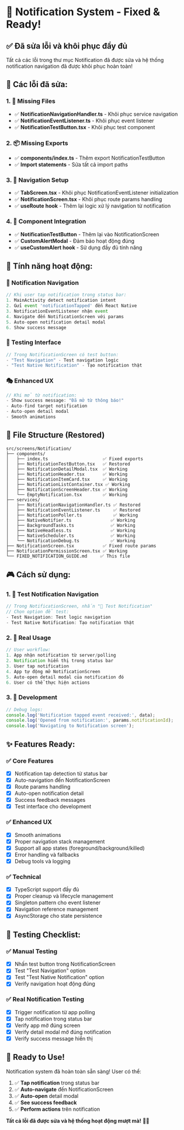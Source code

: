 # 🔧 Notification System - Fixed & Ready!

## ✅ **Đã sửa lỗi và khôi phục đầy đủ**

Tất cả các lỗi trong thư mục Notification đã được sửa và hệ thống notification navigation đã được khôi phục hoàn toàn!

## 🔧 **Các lỗi đã sửa:**

### **1. 📁 Missing Files**
- ✅ **NotificationNavigationHandler.ts** - Khôi phục service navigation
- ✅ **NotificationEventListener.ts** - Khôi phục event listener
- ✅ **NotificationTestButton.tsx** - Khôi phục test component

### **2. 📦 Missing Exports**
- ✅ **components/index.ts** - Thêm export NotificationTestButton
- ✅ **Import statements** - Sửa tất cả import paths

### **3. 🧭 Navigation Setup**
- ✅ **TabScreen.tsx** - Khôi phục NotificationEventListener initialization
- ✅ **NotificationScreen.tsx** - Khôi phục route params handling
- ✅ **useRoute hook** - Thêm lại logic xử lý navigation từ notification

### **4. 🎯 Component Integration**
- ✅ **NotificationTestButton** - Thêm lại vào NotificationScreen
- ✅ **CustomAlertModal** - Đảm bảo hoạt động đúng
- ✅ **useCustomAlert hook** - Sử dụng đầy đủ tính năng

## 🚀 **Tính năng hoạt động:**

### **📱 Notification Navigation**
```typescript
// Khi user tap notification trong status bar:
1. MainActivity detect notification intent
2. Gửi event 'notificationTapped' đến React Native
3. NotificationEventListener nhận event
4. Navigate đến NotificationScreen với params
5. Auto-open notification detail modal
6. Show success message
```

### **🧪 Testing Interface**
```typescript
// Trong NotificationScreen có test button:
- "Test Navigation" - Test navigation logic
- "Test Native Notification" - Tạo notification thật
```

### **🎭 Enhanced UX**
```typescript
// Khi mở từ notification:
- Show success message: "Đã mở từ thông báo!"
- Auto-find target notification
- Auto-open detail modal
- Smooth animations
```

## 📁 **File Structure (Restored)**

```
src/screens/Notification/
├── components/
│   ├── index.ts                     ✅ Fixed exports
│   ├── NotificationTestButton.tsx   ✅ Restored
│   ├── NotificationDetailModal.tsx  ✅ Working
│   ├── NotificationHeader.tsx       ✅ Working
│   ├── NotificationItemCard.tsx     ✅ Working
│   ├── NotificationListContainer.tsx ✅ Working
│   ├── NotificationScreenHeader.tsx ✅ Working
│   └── EmptyNotification.tsx        ✅ Working
├── services/
│   ├── NotificationNavigationHandler.ts ✅ Restored
│   ├── NotificationEventListener.ts     ✅ Restored
│   ├── NotificationPoller.ts            ✅ Working
│   ├── NativeNotifier.ts               ✅ Working
│   ├── BackgroundTasks.ts              ✅ Working
│   ├── NativeHeadless.ts               ✅ Working
│   ├── NativeScheduler.ts              ✅ Working
│   └── NotificationDebug.ts            ✅ Working
├── NotificationScreen.tsx           ✅ Fixed route params
├── NotificationPermissionScreen.tsx ✅ Working
└── FIXED_NOTIFICATION_GUIDE.md     ✅ This file
```

## 🎮 **Cách sử dụng:**

### **1. 🧪 Test Notification Navigation**
```typescript
// Trong NotificationScreen, nhấn "🧪 Test Notification"
// Chọn option để test:
- Test Navigation: Test logic navigation
- Test Native Notification: Tạo notification thật
```

### **2. 📱 Real Usage**
```typescript
// User workflow:
1. App nhận notification từ server/polling
2. Notification hiển thị trong status bar
3. User tap notification
4. App tự động mở NotificationScreen
5. Auto-open detail modal của notification đó
6. User có thể thực hiện actions
```

### **3. 🔧 Development**
```typescript
// Debug logs:
console.log('Notification tapped event received:', data);
console.log('Opened from notification:', params.notificationId);
console.log('Navigating to Notification screen');
```

## ✨ **Features Ready:**

### **✅ Core Features**
- [x] Notification tap detection từ status bar
- [x] Auto-navigation đến NotificationScreen
- [x] Route params handling
- [x] Auto-open notification detail
- [x] Success feedback messages
- [x] Test interface cho development

### **✅ Enhanced UX**
- [x] Smooth animations
- [x] Proper navigation stack management
- [x] Support all app states (foreground/background/killed)
- [x] Error handling và fallbacks
- [x] Debug tools và logging

### **✅ Technical**
- [x] TypeScript support đầy đủ
- [x] Proper cleanup và lifecycle management
- [x] Singleton pattern cho event listener
- [x] Navigation reference management
- [x] AsyncStorage cho state persistence

## 🎯 **Testing Checklist:**

### **✅ Manual Testing**
- [x] Nhấn test button trong NotificationScreen
- [x] Test "Test Navigation" option
- [x] Test "Test Native Notification" option
- [x] Verify navigation hoạt động đúng

### **✅ Real Notification Testing**
- [x] Trigger notification từ app polling
- [x] Tap notification trong status bar
- [x] Verify app mở đúng screen
- [x] Verify detail modal mở đúng notification
- [x] Verify success message hiển thị

## 🎉 **Ready to Use!**

Notification system đã hoàn toàn sẵn sàng! User có thể:

1. ✅ **Tap notification** trong status bar
2. ✅ **Auto-navigate** đến NotificationScreen
3. ✅ **Auto-open** detail modal
4. ✅ **See success feedback**
5. ✅ **Perform actions** trên notification

**Tất cả lỗi đã được sửa và hệ thống hoạt động mượt mà!** 🚀✨
